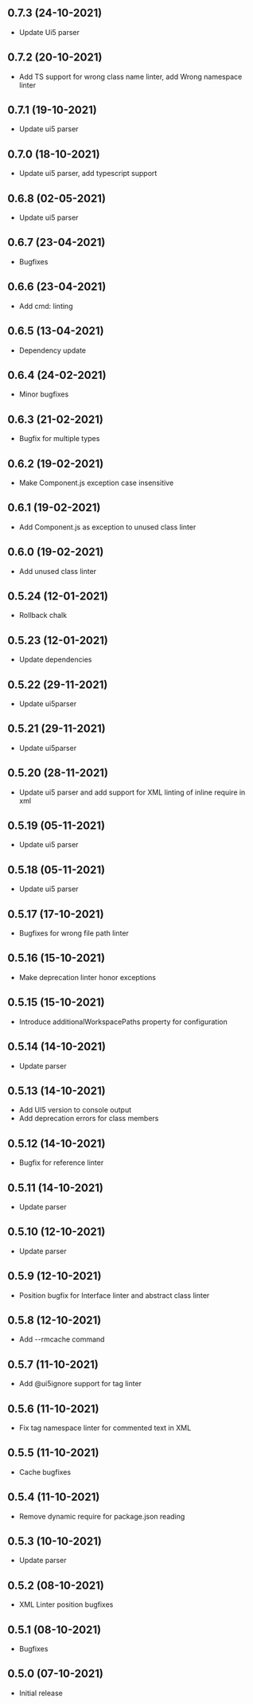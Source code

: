 ## 0.7.3 (24-10-2021)
* Update Ui5 parser

## 0.7.2 (20-10-2021)
* Add TS support for wrong class name linter, add Wrong namespace linter

## 0.7.1 (19-10-2021)
* Update ui5 parser

## 0.7.0 (18-10-2021)
* Update ui5 parser, add typescript support

## 0.6.8 (02-05-2021)
* Update ui5 parser

## 0.6.7 (23-04-2021)
* Bugfixes

## 0.6.6 (23-04-2021)
* Add cmd: linting

## 0.6.5 (13-04-2021)
* Dependency update

## 0.6.4 (24-02-2021)
* Minor bugfixes

## 0.6.3 (21-02-2021)
* Bugfix for multiple types

## 0.6.2 (19-02-2021)
* Make Component.js exception case insensitive

## 0.6.1 (19-02-2021)
* Add Component.js as exception to unused class linter

## 0.6.0 (19-02-2021)
* Add unused class linter

## 0.5.24 (12-01-2021)
* Rollback chalk

## 0.5.23 (12-01-2021)
* Update dependencies

## 0.5.22 (29-11-2021)
* Update ui5parser

## 0.5.21 (29-11-2021)
* Update ui5parser

## 0.5.20 (28-11-2021)
* Update ui5 parser and add support for XML linting of inline require in xml

## 0.5.19 (05-11-2021)
* Update ui5 parser

## 0.5.18 (05-11-2021)
* Update ui5 parser

## 0.5.17 (17-10-2021)
* Bugfixes for wrong file path linter

## 0.5.16 (15-10-2021)
* Make deprecation linter honor exceptions

## 0.5.15 (15-10-2021)
* Introduce additionalWorkspacePaths property for configuration

## 0.5.14 (14-10-2021)
* Update parser

## 0.5.13 (14-10-2021)
* Add UI5 version to console output
* Add deprecation errors for class members

## 0.5.12 (14-10-2021)
* Bugfix for reference linter

## 0.5.11 (14-10-2021)
* Update parser

## 0.5.10 (12-10-2021)
* Update parser

## 0.5.9 (12-10-2021)
* Position bugfix for Interface linter and abstract class linter

## 0.5.8 (12-10-2021)
* Add --rmcache command

## 0.5.7 (11-10-2021)
* Add @ui5ignore support for tag linter

## 0.5.6 (11-10-2021)
* Fix tag namespace linter for commented text in XML

## 0.5.5 (11-10-2021)
* Cache bugfixes

## 0.5.4 (11-10-2021)
* Remove dynamic require for package.json reading

## 0.5.3 (10-10-2021)
* Update parser

## 0.5.2 (08-10-2021)
* XML Linter position bugfixes

## 0.5.1 (08-10-2021)
* Bugfixes

## 0.5.0 (07-10-2021)
* Initial release